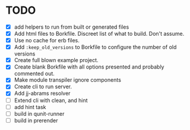 TODO
====

- [x] add helpers to run from built or generated files
- [x] Add html files to Borkfile. Discreet list of what to build. Don't assume.
- [x] Use no cache for erb files.
- [x] Add `:keep_old_versions` to Borkfile to configure the number of old versions
- [x] Create full blown example project.
- [x] Create blank Borkfile with all options presented and probably commented out.
- [x] Make module transpiler ignore components
- [x] Create cli to run server.
- [x] Add jj-abrams resolver
- [ ] Extend cli with clean, and hint
- [ ] add hint task
- [ ] build in qunit-runner
- [ ] build in prerender
